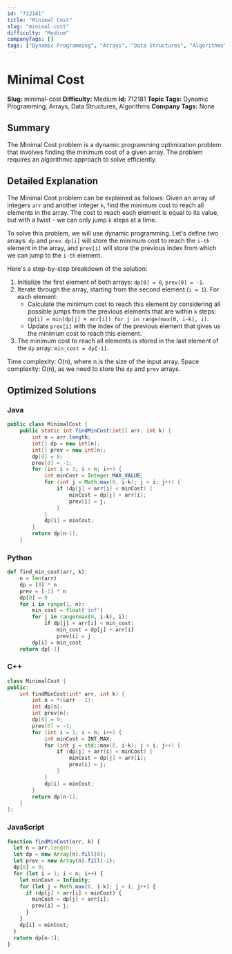 ```yaml
---
id: "712181"
title: "Minimal Cost"
slug: "minimal-cost"
difficulty: "Medium"
companyTags: []
tags: ["Dynamic Programming", "Arrays", "Data Structures", "Algorithms"]
---
```


**Minimal Cost**
===============

**Slug:** minimal-cost
**Difficulty:** Medium
**Id:** 712181
**Topic Tags:** Dynamic Programming, Arrays, Data Structures, Algorithms
**Company Tags:** None

## Summary
The Minimal Cost problem is a dynamic programming optimization problem that involves finding the minimum cost of a given array. The problem requires an algorithmic approach to solve efficiently.

## Detailed Explanation
The Minimal Cost problem can be explained as follows: Given an array of integers `arr` and another integer `k`, find the minimum cost to reach all elements in the array. The cost to reach each element is equal to its value, but with a twist - we can only jump `k` steps at a time.

To solve this problem, we will use dynamic programming. Let's define two arrays: `dp` and `prev`. `dp[i]` will store the minimum cost to reach the `i-th` element in the array, and `prev[i]` will store the previous index from which we can jump to the `i-th` element.

Here's a step-by-step breakdown of the solution:

1. Initialize the first element of both arrays: `dp[0] = 0`, `prev[0] = -1`.
2. Iterate through the array, starting from the second element (`i = 1`). For each element:
   * Calculate the minimum cost to reach this element by considering all possible jumps from the previous elements that are within `k` steps: `dp[i] = min(dp[j] + arr[i]) for j in range(max(0, i-k), i)`.
   * Update `prev[i]` with the index of the previous element that gives us the minimum cost to reach this element.
3. The minimum cost to reach all elements is stored in the last element of the `dp` array: `min_cost = dp[-1]`.

Time complexity: O(n), where n is the size of the input array.
Space complexity: O(n), as we need to store the `dp` and `prev` arrays.

## Optimized Solutions
### Java
```java
public class MinimalCost {
    public static int findMinCost(int[] arr, int k) {
        int n = arr.length;
        int[] dp = new int[n];
        int[] prev = new int[n];
        dp[0] = 0;
        prev[0] = -1;
        for (int i = 1; i < n; i++) {
            int minCost = Integer.MAX_VALUE;
            for (int j = Math.max(0, i-k); j < i; j++) {
                if (dp[j] + arr[i] < minCost) {
                    minCost = dp[j] + arr[i];
                    prev[i] = j;
                }
            }
            dp[i] = minCost;
        }
        return dp[n-1];
    }
```

### Python
```python
def find_min_cost(arr, k):
    n = len(arr)
    dp = [0] * n
    prev = [-1] * n
    dp[0] = 0
    for i in range(1, n):
        min_cost = float('inf')
        for j in range(max(0, i-k), i):
            if dp[j] + arr[i] < min_cost:
                min_cost = dp[j] + arr[i]
                prev[i] = j
        dp[i] = min_cost
    return dp[-1]
```

### C++
```cpp
class MinimalCost {
public:
    int findMinCost(int* arr, int k) {
        int n = *(&arr - 1);
        int dp[n];
        int prev[n];
        dp[0] = 0;
        prev[0] = -1;
        for (int i = 1; i < n; i++) {
            int minCost = INT_MAX;
            for (int j = std::max(0, i-k); j < i; j++) {
                if (dp[j] + arr[i] < minCost) {
                    minCost = dp[j] + arr[i];
                    prev[i] = j;
                }
            }
            dp[i] = minCost;
        }
        return dp[n-1];
    }
};
```

### JavaScript
```javascript
function findMinCost(arr, k) {
  let n = arr.length;
  let dp = new Array(n).fill(0);
  let prev = new Array(n).fill(-1);
  dp[0] = 0;
  for (let i = 1; i < n; i++) {
    let minCost = Infinity;
    for (let j = Math.max(0, i-k); j < i; j++) {
      if (dp[j] + arr[i] < minCost) {
        minCost = dp[j] + arr[i];
        prev[i] = j;
      }
    }
    dp[i] = minCost;
  }
  return dp[n-1];
}
```